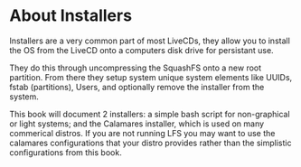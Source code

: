# About Installers

Installers are a very common part of most LiveCDs, they allow you to install the OS from the LiveCD onto a computers disk drive for persistant use.  

They do this through uncompressing the SquashFS onto a new root partition. From there they setup system unique system elements like UUIDs, fstab (partitions), Users, and optionally remove the installer from the system.

This book will document 2 installers: a simple bash script for non-graphical or light systems; and the Calamares installer, which is used on many commerical distros. If you are not running LFS you may want to use the calamares configurations that your distro provides rather than the simplistic configurations from this book. 